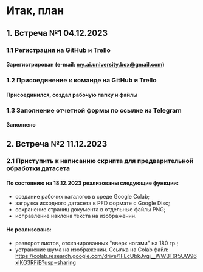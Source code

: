 # Итак, план
## 1. Встреча №1 04.12.2023
### 1.1 Регистрация на GitHub и Trello
####   Зарегистрирован (e-mail: my.ai.university.box@gmail.com)
### 1.2 Присоединение к команде на GitHub и Trello
####   Присоединился, создал рабочую папку и файлы
### 1.3 Заполнение отчетной формы по ссылке из Telegram
####   Заполнено
## 2. Встреча №2 11.12.2023
### 2.1 Приступить к написанию скрипта для предварительной обработки датасета
####   По состоянию на 18.12.2023 реализованы следующие функции:
  - создание рабочих каталогов в среде Google Colab;
  - загрузка исходного датасета в PFD формате с Google Disc;
  - сохранение страниц документа в отдельные файлы PNG;
  - исправление наклона текста на изображении.
####  Не реализовано:
  - разворот листов, отсканированных "вверх ногами" на 180 гр.;
  - устранение шума на изображении.
Ссылка на Colab файл: https://colab.research.google.com/drive/1FEcUbkJvqj__WWBT6f5UW96xIKG3RFiB?usp=sharing
